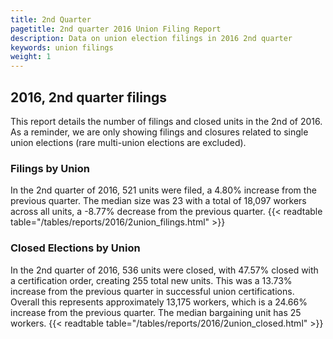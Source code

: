 ```yaml
---
title: 2nd Quarter 
pagetitle: 2nd quarter 2016 Union Filing Report
description: Data on union election filings in 2016 2nd quarter 
keywords: union filings
weight: 1
---
```


## 2016, 2nd quarter filings

This report details the number of filings and closed units in the 2nd of 2016. As a reminder, we are only showing filings and closures related to single union elections (rare multi-union elections are excluded).

### Filings by Union
In the 2nd quarter of 2016, 521 units were filed, a 4.80% increase from the previous quarter. The median size was 23 with a total of 18,097 workers across all units, a -8.77% decrease from the previous quarter.
{{< readtable table="/tables/reports/2016/2union_filings.html" >}}

### Closed Elections by Union
In the 2nd quarter of 2016, 536 units were closed, with 47.57% closed with a certification order, creating 255 total new units. This was a 13.73% increase from the previous quarter in successful union certifications. Overall this represents approximately 13,175 workers, which is a 24.66% increase from the previous quarter. The median bargaining unit has 25 workers.
{{< readtable table="/tables/reports/2016/2union_closed.html" >}}
